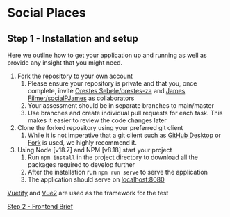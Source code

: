 # Social Places
## Step 1 - Installation and setup
Here we outline how to get your application up and running as well as provide any insight that you might need.

1. Fork the repository to your own account
   1. Please ensure your repository is private and that you, once complete, invite [Orestes Sebele/orestes-za](orestes@socialplaces.io) and [James Filmer/socialPJames](james@socialplaces.io) as collaborators 
   2. Your assessment should be in separate branches to main/master
   3. Use branches and create individual pull requests for each task. This makes it easier to review the code changes later
2. Clone the forked repository using your preferred git client
   1. While it is not imperative that a git client such as [GitHub Desktop](https://desktop.github.com) or [Fork](https://git-fork.com/) is used, 
we highly recommend it.
3. Using Node [v18.7] and NPM [v8.18] start your project
   1. Run `npm install` in the project directory to download all the packages required to develop further
   2. After the installation run `npm run serve` to serve the application
   3. The application should serve on [localhost:8080](http://localhost:8080)

[Vuetify](https://vuetifyjs.com/en/) and [Vue2](https://v2.vuejs.org/v2/guide/) are used as the framework for the test

[Step 2 - Frontend Brief](./Step%202%20-%20Frontend%20Brief.md)
    

